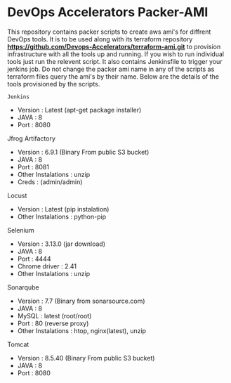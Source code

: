 # DevOps Accelerators Packer-AMI

This repository contains packer scripts to create aws ami's for diffrent DevOps tools. It is to be used along with its terraform
repository **https://github.com/Devops-Accelerators/terraform-ami.git** to provision infrastructure with all the tools up and running.
If you wish to run individual tools just run the relevent script. It also contains Jenkinsfile to trigger your jenkins job. Do not
change the packer ami name in any of the scripts as terraform files query the ami's by their name. Below are the details of the tools
provisioned by the scripts.
```
Jenkins
```
- Version : Latest (apt-get package installer)
- JAVA : 8
- Port : 8080

Jfrog Artifactory

- Version : 6.9.1 (Binary From public S3 bucket)
- JAVA : 8
- Port : 8081
- Other Instalations : unzip
- Creds : (admin/admin)

Locust

- Version : Latest (pip instalation)
- Other Instalations : python-pip

Selenium

- Version : 3.13.0 (jar download)
- JAVA : 8
- Port : 4444
- Chrome driver : 2.41
- Other Instalations : unzip

Sonarqube

- Version : 7.7 (Binary from sonarsource.com)
- JAVA : 8
- MySQL : latest (root/root)
- Port : 80 (reverse proxy)
- Other Instalations : htop, nginx(latest), unzip

Tomcat

- Version : 8.5.40 (Binary From public S3 bucket)
- JAVA : 8
- Port : 8080
